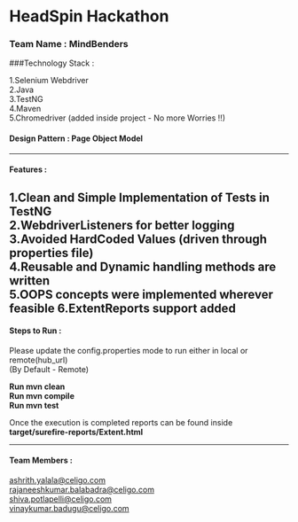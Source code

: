 # HeadSpin Hackathon

### Team Name : MindBenders

###Technology Stack :

1.Selenium Webdriver <br>
2.Java <br>
3.TestNG <br>
4.Maven <br>
5.Chromedriver (added inside project - No more Worries !!)

#### Design Pattern : Page Object Model <br>

-----------------
#### Features : <br>

1.Clean and Simple Implementation of Tests in TestNG <br>
2.WebdriverListeners for better logging <br>
3.Avoided HardCoded Values (driven through properties file) <br>
4.Reusable and Dynamic handling methods are written <br>
5.OOPS concepts were implemented wherever feasible
6.ExtentReports support added
-------------

#### Steps to Run :

Please update the config.properties mode to run either in local or remote(hub_url)<br>
(By Default - Remote)

**Run mvn clean** <br>
**Run mvn compile** <br>
**Run mvn test** <br>

Once the execution is completed reports can be found inside **target/surefire-reports/Extent.html**

--------------
#### Team Members :

ashrith.yalala@celigo.com <br>
rajaneeshkumar.balabadra@celigo.com <br>
shiva.potlapelli@celigo.com <br>
vinaykumar.badugu@celigo.com <br>
